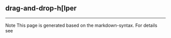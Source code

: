 ## drag-and-drop-h[lper

<hr/>
Note This page is generated based on the markdown-syntax. For details see <http://daringfireball.net/projects/markdown/syntax/>
